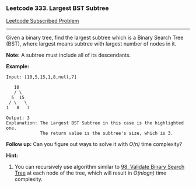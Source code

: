 ### Leetcode 333. Largest BST Subtree
[Leetcode Subscribed Problem](https://leetcode.com/problems/largest-bst-subtree/)

---

Given a binary tree, find the largest subtree which is a Binary Search Tree (BST), where largest means subtree with largest number of nodes in it.

**Note:**
A subtree must include all of its descendants.

**Example:**
```
Input: [10,5,15,1,8,null,7]

   10 
   / \ 
  5  15 
 / \   \ 
1   8   7

Output: 3
Explanation: The Largest BST Subtree in this case is the highlighted one.
             The return value is the subtree's size, which is 3.
```

**Follow up:**
Can you figure out ways to solve it with *O(n)* time complexity?

**Hint:**
1. You can recursively use algorithm similar to [98. Validate Binary Search Tree](https://leetcode.com/problems/validate-binary-search-tree/) at each node of the tree, which will result in *O(nlogn)* time complexity.
